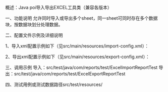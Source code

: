概述：Java poi导入导出EXCEL工具类（兼容各版本）

一、功能说明
允许同时导入或导出多个sheet，同一sheet可同时存在多个数据块，按数据块划分处理数据。

二、配置文件示例及详细说明

1、导入xml配置示例如下（见src/main/resources/import-config.xml）：
<?xml version="1.0" encoding="UTF-8"?>
<imports>
	<!-- 功能说明：允许同时读取多个sheet，允许同一sheet存在多个数据块-->
	<!-- name：报表标识（全局唯一） -->
	<import name="部门月度销售统计">
		<!-- 模板名称，非必须，主要作用：校验import文件名是否匹配 -->
		<template>部门月度销售统计_yyyyMMdd.xlsx</template>
		<!-- 允许sheet配置多个，index：表示sheet序号，不允许重复，excel默认从0开始。name：表示sheet名称 -->
		<sheet index="0" name="月度销售报表明细">
			<!-- 允许同一sheet存在多个数据块（可预见固定数据行数时使用）。 -->
			<!-- index：表示数据块，同一sheet不允许重复。sread：表示从第几行开始读取，excel默认从0计数行 -->
			<!-- sread：对应excel行号，下标从0开始 -->
			<!-- eread：表示读取结束行，不填默认读取到数据行结束。若同一sheet存在多数据块，必须同时配置sread和eread分块读取，若只存在一个数据块，只须配置sread即可 -->
			<row index="1" sread="2">
				<!-- 配置列，name：列名，field：反射获取实体字段数据，index：列序号，应excel列号，下标从0开始 -->
				<!-- empty：表示列数据是否允许为空，false（不允许） true（允许） -->
				<!-- type：表示列数据类型，用于校验读取数据格式正确性，分为6中类型：string（字符型），int（整型），number（浮点型），ldate（长日期14位），sdate（短日期8位），time（短时间6位） -->
				<column name="序号" field="s_no" index="0" empty="false" type="int"></column>
				<column name="姓名" field="name" index="1" empty="false" ></column>
				<column name="部门" field="dep_no" index="2" empty="false" ></column>
				<column name="销售金额" field="sales_amount" index="3" empty="false"  type="number"></column>
				<column name="销售日期" field="sales_date" index="4" type="sdate"></column>
			</row>
		</sheet>
		<sheet index="1" name="月度销售报表汇总">
			<row index="1" sread="3" eread="5">
				<column name="部门" field="dep_no" index="0"></column>
				<column name="总销售金额" field="sales_amount_total" index="1" type="number"></column>
				<column name="完成率" field="complete_rate" index="2" type="number"></column>
				<column name="排名" field="ranking" index="3" type="int"></column>
			</row>
			<row index="2" sread="3" eread="7">
				<column name="姓名" field="dep_no" index="5"></column>
				<column name="部门" field="name" index="6"></column>
				<column name="总销售金额" field="sales_amount_total" index="7" type="number"></column>
				<column name="完成率" field="complete_rate" index="8" type="number"></column>
				<column name="排名" field="ranking" index="9" type="int"></column>
			</row>
			<row index="3" sread="3" eread="7">
				<column name="姓名" field="name" index="11"></column>
				<column name="基本工资" field="basic_salary" index="12" type="number"></column>
				<column name="提成工资" field="sales_salary" index="13" type="number"></column>
				<column name="奖金" field="bonus_salary" index="14" type="number"></column>
				<column name="总计" field="salary_total" index="15" type="number"></column>
			</row>
		</sheet>
	</import>
</imports>

2、导出xml配置示例如下（见src/main/resources/export-config.xml）：
<?xml version="1.0" encoding="UTF-8"?>
<reports>
	<!-- 功能说明：允许同一报表写入多个sheet，允许同一sheet写入多个数据块-->
	<!-- name：报表标识（全局唯一），filename：保存报表的文件名，允许配置多个参数。p{1}：表示第一个占位参数，默认从1开始，在程序中须按顺序加入参数list列表 -->
	<report name="部门月度销售统计" filename="部门月度销售统计_p{1}">
		<!-- 模板名称，非必须，若使用模板才需要配置。template：模板名称 -->
		<template>部门月度销售统计_yyyyMMdd.xlsx</template>
		<!-- 允许sheet配置多个，index：sheet序号，不允许重复。name：sheet名称，允许传入参数 -->
		<sheet index="0" name="月度销售报表明细p{1}" >
			<!-- 允许同一sheet写入多个数据块（建议可预见数据行数使用，否则可能覆盖数据行），以行分隔，表头默认以cloumn中name为写入一行。 -->
			<!-- index：数据块标识，datakey：表示数据块map的key，默认从0开始 -->
			<!-- swrite：表示写入开始行，对应excel行号，下标从0开始 -->
			<row index="1" swrite="2" datakey="0">
				<!-- 配置sheet column，formatter：列数据格式化，name：列名，field：反射获取实体字段数据，index：列序号，默认从0开始 -->
				<column formatter="" name="序号" field="s_no" index="0"></column>
				<column formatter="" name="姓名" field="name" index="1"></column>
				<column formatter="" name="部门" field="dep_no" index="2"></column>
				<column formatter="#,##0.00" name="销售金额" field="sales_amount" index="3"></column>
				<column formatter="" name="销售日期" field="sales_date" index="4"></column>
			</row>
		</sheet>
		<sheet index="1" name="月度销售报表汇总p{1}">
			<row index="1" swrite="3" datakey="1">
				<column formatter="" name="部门" field="dep_no" index="0"></column>
				<column formatter="#,##0.00" name="总销售金额" field="sales_amount_total" index="1"></column>
				<column formatter="#,##0.00" name="完成率" field="complete_rate" index="2"></column>
				<column formatter="#,##0.00" name="排名" field="ranking" index="3"></column>
			</row>
			<row index="2" swrite="3" datakey="1">
				<column formatter="" name="姓名" field="name" index="5"></column>
				<column formatter="" name="部门" field="dep_no" index="6"></column>
				<column formatter="#,##0.00" name="总销售金额" field="sales_amount_total" index="7"></column>
				<column formatter="#,##0.00" name="完成率" field="complete_rate" index="8"></column>
				<column formatter="#,##0.00" name="排名" field="ranking" index="9"></column>
			</row>
			<row index="3" swrite="3" datakey="2">
				<column formatter="" name="姓名" field="name" index="11"></column>
				<column formatter="#,##0.00" name="基本工资" field="basic_salary" index="12"></column>
				<column formatter="#,##0.00" name="提成工资" field="sales_salary" index="13"></column>
				<column formatter="#,##0.00" name="奖金" field="bonus_salary" index="14"></column>
				<column formatter="#,##0.00" name="总计" field="salary_total" index="15"></column>
			</row>
		</sheet>
	</report>
</reports>

三、调用示例
导入：src/test/java/com/reports/test/ExcelImportReportTest
导出：src/test/java/com/reports/test/ExcelExportReportTest

四、测试用例或测试数据路径src/test/resources/


